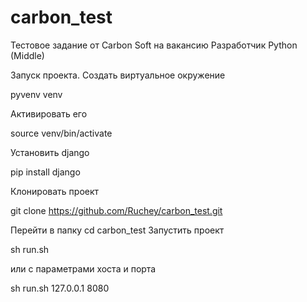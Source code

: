 # carbon_test

Тестовое задание от Carbon Soft на вакансию Разработчик Python (Middle)

Запуск проекта.
Создать виртуальное окружение

pyvenv venv

Активировать его

source venv/bin/activate

Установить django

pip install django

Клонировать проект

git clone https://github.com/Ruchey/carbon_test.git

Перейти в папку cd carbon_test
Запустить проект

sh run.sh

или с параметрами хоста и порта

sh run.sh 127.0.0.1 8080
